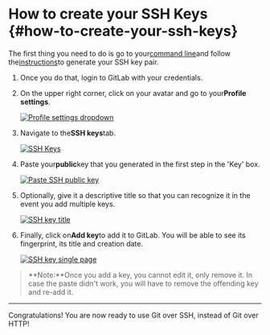 # How to create your SSH Keys {#how-to-create-your-ssh-keys}



The first thing you need to do is go to your[command line](https://docs.gitlab.com/ee/gitlab-basics/start-using-git.html)and follow the[instructions](https://docs.gitlab.com/ee/ssh/README.html)to generate your SSH key pair.

1. Once you do that, login to GitLab with your credentials.

2. On the upper right corner, click on your avatar and go to your**Profile settings**.

   [![](https://docs.gitlab.com/ee/gitlab-basics/img/profile_settings.png "Profile settings dropdown")](https://docs.gitlab.com/ee/gitlab-basics/img/profile_settings.png)

3. Navigate to the**SSH keys**tab.

   [![](https://docs.gitlab.com/ee/gitlab-basics/img/profile_settings_ssh_keys.png "SSH Keys")](https://docs.gitlab.com/ee/gitlab-basics/img/profile_settings_ssh_keys.png)

4. Paste your**public**key that you generated in the first step in the 'Key' box.

   [![](https://docs.gitlab.com/ee/gitlab-basics/img/profile_settings_ssh_keys_paste_pub.png "Paste SSH public key")](https://docs.gitlab.com/ee/gitlab-basics/img/profile_settings_ssh_keys_paste_pub.png)

5. Optionally, give it a descriptive title so that you can recognize it in the event you add multiple keys.

   [![](https://docs.gitlab.com/ee/gitlab-basics/img/profile_settings_ssh_keys_title.png "SSH key title")](https://docs.gitlab.com/ee/gitlab-basics/img/profile_settings_ssh_keys_title.png)

6. Finally, click on**Add key**to add it to GitLab. You will be able to see its fingerprint, its title and creation date.

   [![](https://docs.gitlab.com/ee/gitlab-basics/img/profile_settings_ssh_keys_single_key.png "SSH key single page")](https://docs.gitlab.com/ee/gitlab-basics/img/profile_settings_ssh_keys_single_key.png)

> **Note:**Once you add a key, you cannot edit it, only remove it. In case the paste didn't work, you will have to remove the offending key and re-add it.

---

Congratulations! You are now ready to use Git over SSH, instead of Git over HTTP!

